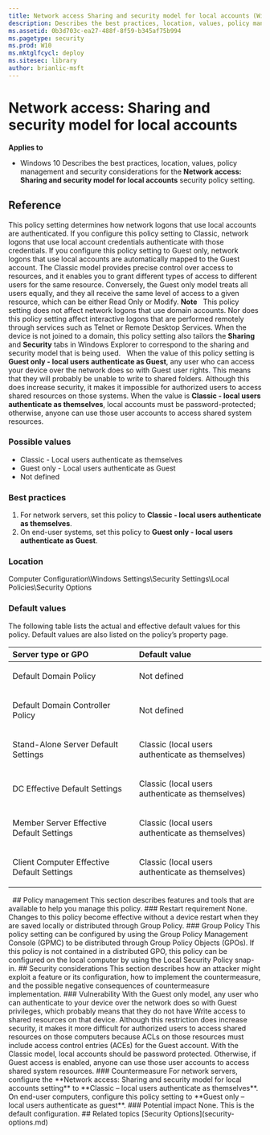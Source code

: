 ```yaml
---
title: Network access Sharing and security model for local accounts (Windows 10)
description: Describes the best practices, location, values, policy management and security considerations for the Network access Sharing and security model for local accounts security policy setting.
ms.assetid: 0b3d703c-ea27-488f-8f59-b345af75b994
ms.pagetype: security
ms.prod: W10
ms.mktglfcycl: deploy
ms.sitesec: library
author: brianlic-msft
---
```

# Network access: Sharing and security model for local accounts
**Applies to**
-   Windows 10
Describes the best practices, location, values, policy management and security considerations for the **Network access: Sharing and security model for local accounts** security policy setting.
## Reference
This policy setting determines how network logons that use local accounts are authenticated. If you configure this policy setting to Classic, network logons that use local account credentials authenticate with those credentials. If you configure this policy setting to Guest only, network logons that use local accounts are automatically mapped to the Guest account. The Classic model provides precise control over access to resources, and it enables you to grant different types of access to different users for the same resource. Conversely, the Guest only model treats all users equally, and they all receive the same level of access to a given resource, which can be either Read Only or Modify.
**Note**  
This policy setting does not affect network logons that use domain accounts. Nor does this policy setting affect interactive logons that are performed remotely through services such as Telnet or Remote Desktop Services.
When the device is not joined to a domain, this policy setting also tailors the **Sharing** and **Security** tabs in Windows Explorer to correspond to the sharing and security model that is being used.
 
When the value of this policy setting is **Guest only - local users authenticate as Guest**, any user who can access your device over the network does so with Guest user rights. This means that they will probably be unable to write to shared folders. Although this does increase security, it makes it impossible for authorized users to access shared resources on those systems. When the value is **Classic - local users authenticate as themselves**, local accounts must be password-protected; otherwise, anyone can use those user accounts to access shared system resources.
### Possible values
-   Classic - Local users authenticate as themselves
-   Guest only - Local users authenticate as Guest
-   Not defined
### Best practices
1.  For network servers, set this policy to **Classic - local users authenticate as themselves**.
2.  On end-user systems, set this policy to **Guest only - local users authenticate as Guest**.
### Location
Computer Configuration\\Windows Settings\\Security Settings\\Local Policies\\Security Options
### Default values
The following table lists the actual and effective default values for this policy. Default values are also listed on the policy’s property page.
<table>
<colgroup>
<col width="50%" />
<col width="50%" />
</colgroup>
<thead>
<tr class="header">
<th align="left">Server type or GPO</th>
<th align="left">Default value</th>
</tr>
</thead>
<tbody>
<tr class="odd">
<td align="left"><p>Default Domain Policy</p></td>
<td align="left"><p>Not defined</p></td>
</tr>
<tr class="even">
<td align="left"><p>Default Domain Controller Policy</p></td>
<td align="left"><p>Not defined</p></td>
</tr>
<tr class="odd">
<td align="left"><p>Stand-Alone Server Default Settings</p></td>
<td align="left"><p>Classic (local users authenticate as themselves)</p></td>
</tr>
<tr class="even">
<td align="left"><p>DC Effective Default Settings</p></td>
<td align="left"><p>Classic (local users authenticate as themselves)</p></td>
</tr>
<tr class="odd">
<td align="left"><p>Member Server Effective Default Settings</p></td>
<td align="left"><p>Classic (local users authenticate as themselves)</p></td>
</tr>
<tr class="even">
<td align="left"><p>Client Computer Effective Default Settings</p></td>
<td align="left"><p>Classic (local users authenticate as themselves)</p></td>
</tr>
</tbody>
</table>
 
## Policy management
This section describes features and tools that are available to help you manage this policy.
### Restart requirement
None. Changes to this policy become effective without a device restart when they are saved locally or distributed through Group Policy.
### Group Policy
This policy setting can be configured by using the Group Policy Management Console (GPMC) to be distributed through Group Policy Objects (GPOs). If this policy is not contained in a distributed GPO, this policy can be configured on the local computer by using the Local Security Policy snap-in.
## Security considerations
This section describes how an attacker might exploit a feature or its configuration, how to implement the countermeasure, and the possible negative consequences of countermeasure implementation.
### Vulnerability
With the Guest only model, any user who can authenticate to your device over the network does so with Guest privileges, which probably means that they do not have Write access to shared resources on that device. Although this restriction does increase security, it makes it more difficult for authorized users to access shared resources on those computers because ACLs on those resources must include access control entries (ACEs) for the Guest account. With the Classic model, local accounts should be password protected. Otherwise, if Guest access is enabled, anyone can use those user accounts to access shared system resources.
### Countermeasure
For network servers, configure the **Network access: Sharing and security model for local accounts setting** to **Classic – local users authenticate as themselves**. On end-user computers, configure this policy setting to **Guest only – local users authenticate as guest**.
### Potential impact
None. This is the default configuration.
## Related topics
[Security Options](security-options.md)
 
 
